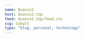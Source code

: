 ```yaml
---
name: Duanin2
host: duanin2.top
feed: duanin2.top/feed.rss
ssg: Cobalt
type: "blog, personal, technology"
---
```

